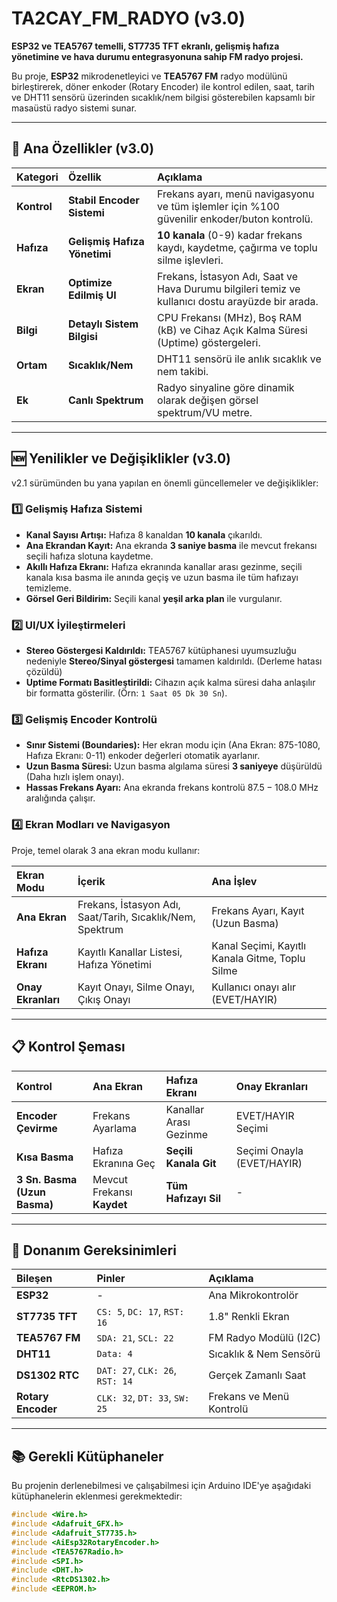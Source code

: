 # TA2CAY_FM_RADYO (v3.0)

**ESP32 ve TEA5767 temelli, ST7735 TFT ekranlı, gelişmiş hafıza yönetimine ve hava durumu entegrasyonuna sahip FM radyo projesi.**

Bu proje, **ESP32** mikrodenetleyici ve **TEA5767 FM** radyo modülünü birleştirerek, döner enkoder (Rotary Encoder) ile kontrol edilen, saat, tarih ve DHT11 sensörü üzerinden sıcaklık/nem bilgisi gösterebilen kapsamlı bir masaüstü radyo sistemi sunar.

---

## 🚀 Ana Özellikler (v3.0)

| Kategori | Özellik | Açıklama |
| :--- | :--- | :--- |
| **Kontrol** | **Stabil Encoder Sistemi** | Frekans ayarı, menü navigasyonu ve tüm işlemler için %100 güvenilir enkoder/buton kontrolü. |
| **Hafıza** | **Gelişmiş Hafıza Yönetimi** | **10 kanala** (0-9) kadar frekans kaydı, kaydetme, çağırma ve toplu silme işlevleri. |
| **Ekran** | **Optimize Edilmiş UI** | Frekans, İstasyon Adı, Saat ve Hava Durumu bilgileri temiz ve kullanıcı dostu arayüzde bir arada. |
| **Bilgi** | **Detaylı Sistem Bilgisi** | CPU Frekansı (MHz), Boş RAM (kB) ve Cihaz Açık Kalma Süresi (Uptime) göstergeleri. |
| **Ortam** | **Sıcaklık/Nem** | DHT11 sensörü ile anlık sıcaklık ve nem takibi. |
| **Ek** | **Canlı Spektrum** | Radyo sinyaline göre dinamik olarak değişen görsel spektrum/VU metre. |

---

## 🆕 Yenilikler ve Değişiklikler (v3.0)

v2.1 sürümünden bu yana yapılan en önemli güncellemeler ve değişiklikler:

### 1️⃣ Gelişmiş Hafıza Sistemi
* **Kanal Sayısı Artışı:** Hafıza 8 kanaldan **10 kanala** çıkarıldı.
* **Ana Ekrandan Kayıt:** Ana ekranda **3 saniye basma** ile mevcut frekansı seçili hafıza slotuna kaydetme.
* **Akıllı Hafıza Ekranı:** Hafıza ekranında kanallar arası gezinme, seçili kanala kısa basma ile anında geçiş ve uzun basma ile tüm hafızayı temizleme.
* **Görsel Geri Bildirim:** Seçili kanal **yeşil arka plan** ile vurgulanır.

### 2️⃣ UI/UX İyileştirmeleri
* **Stereo Göstergesi Kaldırıldı:** TEA5767 kütüphanesi uyumsuzluğu nedeniyle **Stereo/Sinyal göstergesi** tamamen kaldırıldı. (Derleme hatası çözüldü)
* **Uptime Formatı Basitleştirildi:** Cihazın açık kalma süresi daha anlaşılır bir formatta gösterilir. (Örn: `1 Saat 05 Dk 30 Sn`).

### 3️⃣ Gelişmiş Encoder Kontrolü
* **Sınır Sistemi (Boundaries):** Her ekran modu için (Ana Ekran: 875-1080, Hafıza Ekranı: 0-11) enkoder değerleri otomatik ayarlanır.
* **Uzun Basma Süresi:** Uzun basma algılama süresi **3 saniyeye** düşürüldü (Daha hızlı işlem onayı).
* **Hassas Frekans Ayarı:** Ana ekranda frekans kontrolü $87.5 - 108.0 \text{ MHz}$ aralığında çalışır.

### 4️⃣ Ekran Modları ve Navigasyon
Proje, temel olarak 3 ana ekran modu kullanır:

| Ekran Modu | İçerik | Ana İşlev |
| :--- | :--- | :--- |
| **Ana Ekran** | Frekans, İstasyon Adı, Saat/Tarih, Sıcaklık/Nem, Spektrum | Frekans Ayarı, Kayıt (Uzun Basma) |
| **Hafıza Ekranı** | Kayıtlı Kanallar Listesi, Hafıza Yönetimi | Kanal Seçimi, Kayıtlı Kanala Gitme, Toplu Silme |
| **Onay Ekranları** | Kayıt Onayı, Silme Onayı, Çıkış Onayı | Kullanıcı onayı alır (EVET/HAYIR) |

---

## 📋 Kontrol Şeması

| Kontrol | Ana Ekran | Hafıza Ekranı | Onay Ekranları |
| :--- | :--- | :--- | :--- |
| **Encoder Çevirme** | Frekans Ayarlama | Kanallar Arası Gezinme | EVET/HAYIR Seçimi |
| **Kısa Basma** | Hafıza Ekranına Geç | **Seçili Kanala Git** | Seçimi Onayla (EVET/HAYIR) |
| **3 Sn. Basma (Uzun Basma)** | Mevcut Frekansı **Kaydet** | **Tüm Hafızayı Sil** | - |

---

## 🔧 Donanım Gereksinimleri

| Bileşen | Pinler | Açıklama |
| :--- | :--- | :--- |
| **ESP32** | - | Ana Mikrokontrolör |
| **ST7735 TFT** | `CS: 5`, `DC: 17`, `RST: 16` | 1.8" Renkli Ekran |
| **TEA5767 FM** | `SDA: 21`, `SCL: 22` | FM Radyo Modülü (I2C) |
| **DHT11** | `Data: 4` | Sıcaklık & Nem Sensörü |
| **DS1302 RTC**| `DAT: 27`, `CLK: 26`, `RST: 14` | Gerçek Zamanlı Saat |
| **Rotary Encoder**| `CLK: 32`, `DT: 33`, `SW: 25` | Frekans ve Menü Kontrolü |

---

## 📚 Gerekli Kütüphaneler

Bu projenin derlenebilmesi ve çalışabilmesi için Arduino IDE'ye aşağıdaki kütüphanelerin eklenmesi gerekmektedir:

```cpp
#include <Wire.h>
#include <Adafruit_GFX.h>
#include <Adafruit_ST7735.h>
#include <AiEsp32RotaryEncoder.h>
#include <TEA5767Radio.h>
#include <SPI.h>
#include <DHT.h>
#include <RtcDS1302.h>
#include <EEPROM.h>
